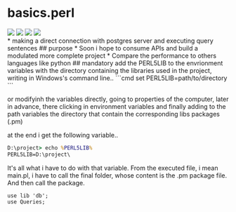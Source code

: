 # basics.perl
<div>
  <img src="https://img.shields.io/github/commit-activity/m/nahuelmol/basic.perl"/>
  <img src="https://img.shields.io/github/last-commit/nahuelmol/basic.perl"/>
  <img src="https://img.shields.io/github/languages/top/nahuelmol/basic.perl"/>
  <img src="https://img.shields.io/github/languages/code-size/nahuelmol/basic.perl"/>
</div>
* making a direct connection with postgres server and executing query sentences
## purpose
* Soon i hope to consume APIs and build a modulated more complete project
* Compare the performance to others languages like python
## mandatory
add the PERL5LIB to the envrionment variables with the directory containing the libraries used in the project, writing in Windows's command line..
```cmd
set PERL5LIB=path/to/directory
```

or modifyinh the variables directly, going to properties of the computer, later in advance, there clicking in environment variables and finally adding to the path variables the directory that contain the corresponding libs packages (.pm)

at the end i get the following variable..
```cmd
D:\project> echo %PERL5LIB%
PERL5LIB=D:\project\
```

It's all what i have to do with that variable. From the executed file, i mean main.pl, i have to call the final folder, whose content is the .pm package file. And then call the package.

```
use lib 'db';
use Queries;
```
